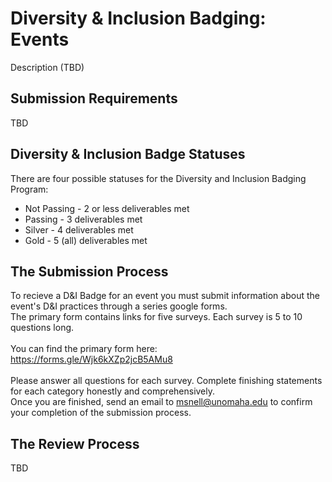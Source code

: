 # Diversity & Inclusion Badging: Events

Description (TBD)

## Submission Requirements
  TBD

## Diversity & Inclusion Badge Statuses
There are four possible statuses for the Diversity and Inclusion Badging Program:

  - Not Passing - 2 or less deliverables met
  - Passing - 3 deliverables met
  - Silver - 4 deliverables met
  - Gold - 5 (all) deliverables met

## The Submission Process
  To recieve a D&I Badge for an event you must submit information about the event's D&I practices through a series google forms.<br/>
  The primary form contains links for five surveys. Each survey is 5 to 10 questions long.<br/><br/>
  You can find the primary form here:<br/>
    https://forms.gle/Wjk6kXZp2jcB5AMu8<br/><br/>
  Please answer all questions for each survey. Complete finishing statements for each category honestly and comprehensively.<br/>
  Once you are finished, send an email to <msnell@unomaha.edu> to confirm your completion of the submission process.
  
## The Review Process
  TBD 
